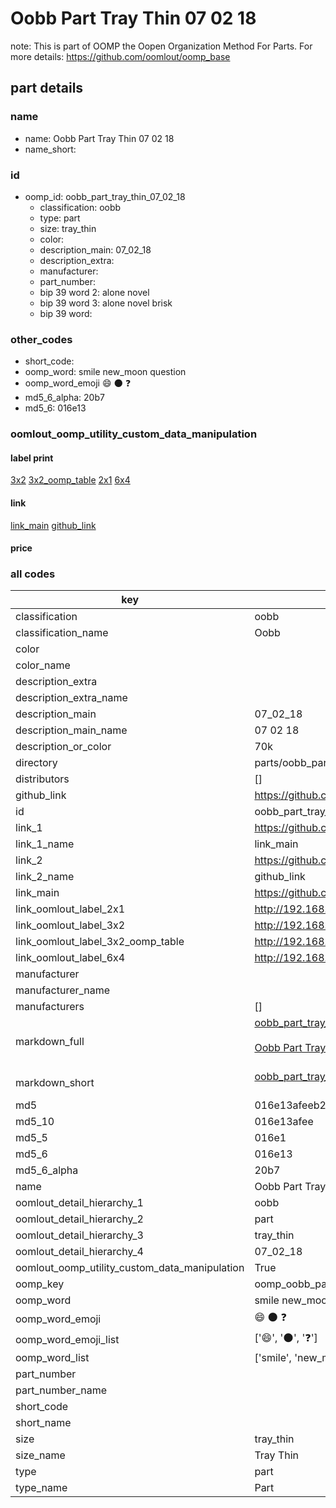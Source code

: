# Oobb Part Tray Thin 07 02 18  

note: This is part of OOMP the Oopen Organization Method For Parts. For more details: https://github.com/oomlout/oomp_base

##  part details





### name
* name: Oobb Part Tray Thin 07 02 18
* name_short: 
### id
* oomp_id: oobb_part_tray_thin_07_02_18
  * classification: oobb
  * type: part
  * size: tray_thin
  * color: 
  * description_main: 07_02_18
  * description_extra: 
  * manufacturer: 
  * part_number: 
  * bip 39 word 2: alone novel
  * bip 39 word 3: alone novel brisk
  * bip 39 word: 

### other_codes
* short_code: 
* oomp_word: smile new_moon question
* oomp_word_emoji :smile: :new_moon: :question:
* md5_6_alpha: 20b7
* md5_6: 016e13






### oomlout_oomp_utility_custom_data_manipulation
#### label print
[3x2](http://192.168.1.245:1112/?label=oomp%2020b7)
[3x2_oomp_table](http://192.168.1.107:1112/?label=oomp%2020b7)
[2x1](http://192.168.1.242:1112/?label=oomp%2020b7)
[6x4](http://192.168.1.55:1112/?label=oomp%2020b7)    

#### link

[link_main](https://github.com/oomlout/oomlout_oomp_current_version_messy/tree/main/parts/oobb_part_tray_thin_07_02_18) [github_link](https://github.com/oomlout/oomlout_oomp_part_src/tree/main/parts/oobb_part_tray_thin_07_02_18)                             

#### price







### all codes 
| key | value |  
| --- | --- |  
| classification | oobb |  
| classification_name | Oobb |  
| color |  |  
| color_name |  |  
| description_extra |  |  
| description_extra_name |  |  
| description_main | 07_02_18 |  
| description_main_name | 07 02 18 |  
| description_or_color | 70k |  
| directory | parts/oobb_part_tray_thin_07_02_18 |  
| distributors | [] |  
| github_link | https://github.com/oomlout/oomlout_oomp_part_src/tree/main/parts/oobb_part_tray_thin_07_02_18 |  
| id | oobb_part_tray_thin_07_02_18 |  
| link_1 | https://github.com/oomlout/oomlout_oomp_current_version_messy/tree/main/parts/oobb_part_tray_thin_07_02_18 |  
| link_1_name | link_main |  
| link_2 | https://github.com/oomlout/oomlout_oomp_part_src/tree/main/parts/oobb_part_tray_thin_07_02_18 |  
| link_2_name | github_link |  
| link_main | https://github.com/oomlout/oomlout_oomp_current_version_messy/tree/main/parts/oobb_part_tray_thin_07_02_18 |  
| link_oomlout_label_2x1 | http://192.168.1.242:1112/?label=oomp%2020b7 |  
| link_oomlout_label_3x2 | http://192.168.1.245:1112/?label=oomp%2020b7 |  
| link_oomlout_label_3x2_oomp_table | http://192.168.1.107:1112/?label=oomp%2020b7 |  
| link_oomlout_label_6x4 | http://192.168.1.55:1112/?label=oomp%2020b7 |  
| manufacturer |  |  
| manufacturer_name |  |  
| manufacturers | [] |  
| markdown_full | [oobb_part_tray_thin_07_02_18](https://github.com/oomlout/oomlout_oomp_current_version_messy/tree/main/parts/oobb_part_tray_thin_07_02_18)<br>[](https://github.com/oomlout/oomlout_oomp_current_version_messy/tree/main/parts/oobb_part_tray_thin_07_02_18)<br>[Oobb Part Tray Thin 07 02 18](https://github.com/oomlout/oomlout_oomp_current_version_messy/tree/main/parts/oobb_part_tray_thin_07_02_18)<br><br> |  
| markdown_short | [oobb_part_tray_thin_07_02_18](https://github.com/oomlout/oomlout_oomp_current_version_messy/tree/main/parts/oobb_part_tray_thin_07_02_18)<br><br> |  
| md5 | 016e13afeeb2439a1a0162d638a5c037 |  
| md5_10 | 016e13afee |  
| md5_5 | 016e1 |  
| md5_6 | 016e13 |  
| md5_6_alpha | 20b7 |  
| name | Oobb Part Tray Thin 07 02 18 |  
| oomlout_detail_hierarchy_1 | oobb |  
| oomlout_detail_hierarchy_2 | part |  
| oomlout_detail_hierarchy_3 | tray_thin |  
| oomlout_detail_hierarchy_4 | 07_02_18 |  
| oomlout_oomp_utility_custom_data_manipulation | True |  
| oomp_key | oomp_oobb_part_tray_thin_07_02_18 |  
| oomp_word | smile new_moon question |  
| oomp_word_emoji | :smile: :new_moon: :question: |  
| oomp_word_emoji_list | [':smile:', ':new_moon:', ':question:'] |  
| oomp_word_list | ['smile', 'new_moon', 'question'] |  
| part_number |  |  
| part_number_name |  |  
| short_code |  |  
| short_name |  |  
| size | tray_thin |  
| size_name | Tray Thin |  
| type | part |  
| type_name | Part |  
